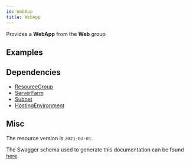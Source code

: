 ```yaml
---
id: WebApp
title: WebApp
---
```

Provides a **WebApp** from the **Web** group
## Examples
## Dependencies
- [ResourceGroup](../Resources/ResourceGroup.md)
- [ServerFarm](../Web/ServerFarm.md)
- [Subnet](../Network/Subnet.md)
- [HostingEnvironment](../Web/HostingEnvironment.md)
## Misc
The resource version is `2021-02-01`.

The Swagger schema used to generate this documentation can be found [here](https://github.com/Azure/azure-rest-api-specs/tree/main/specification/web/resource-manager/Microsoft.Web/stable/2021-02-01/WebApps.json).
